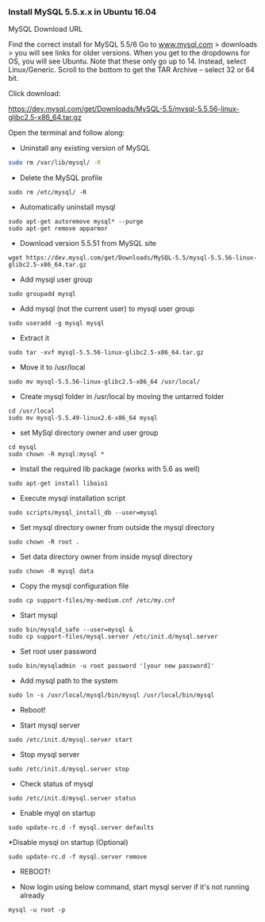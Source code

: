 ### Install MySQL 5.5.x.x in Ubuntu 16.04

MySQL Download URL

Find the correct install for MySQL 5.5/6
Go to www.mysql.com > downloads > you will see links for older versions.
When you get to the dropdowns for OS, you will see Ubuntu. Note that these only go up to 14. Instead, select Linux/Generic. 
Scroll to the bottom to get the TAR Archive – select 32 or 64 bit.

Click download:

https://dev.mysql.com/get/Downloads/MySQL-5.5/mysql-5.5.56-linux-glibc2.5-x86_64.tar.gz

Open the terminal and follow along:

- Uninstall any existing version of MySQL

```bash
sudo rm /var/lib/mysql/ -R
```
- Delete the MySQL profile
```
sudo rm /etc/mysql/ -R
```
- Automatically uninstall mysql
```
sudo apt-get autoremove mysql* --purge
sudo apt-get remove apparmor
```
- Download version 5.5.51 from MySQL site
```
wget https://dev.mysql.com/get/Downloads/MySQL-5.5/mysql-5.5.56-linux-glibc2.5-x86_64.tar.gz
```
- Add mysql user group
```
sudo groupadd mysql
```

- Add mysql (not the current user) to mysql user group
```
sudo useradd -g mysql mysql
```

- Extract it

```
sudo tar -xvf mysql-5.5.56-linux-glibc2.5-x86_64.tar.gz
```
- Move it to /usr/local

```
sudo mv mysql-5.5.56-linux-glibc2.5-x86_64 /usr/local/
```

- Create mysql folder in /usr/local by moving the untarred folder
```
cd /usr/local
sudo mv mysql-5.5.49-linux2.6-x86_64 mysql

```

- set MySql directory owner and user group

```
cd mysql
sudo chown -R mysql:mysql *
```
- Install the required lib package (works with 5.6 as well) 

```
sudo apt-get install libaio1
```
- Execute mysql installation script

```
sudo scripts/mysql_install_db --user=mysql
```

- Set mysql directory owner from outside the mysql directory

```
sudo chown -R root .
```
- Set data directory owner from inside mysql directory

```
sudo chown -R mysql data
```
- Copy the mysql configuration file

```
sudo cp support-files/my-medium.cnf /etc/my.cnf
```
- Start mysql
```
sudo bin/mysqld_safe --user=mysql &
sudo cp support-files/mysql.server /etc/init.d/mysql.server
```
- Set root user password

```
sudo bin/mysqladmin -u root password '[your new password]'
```

- Add mysql path to the system

```
sudo ln -s /usr/local/mysql/bin/mysql /usr/local/bin/mysql
```

- Reboot!

- Start mysql server

```
sudo /etc/init.d/mysql.server start
```
- Stop mysql server

```
sudo /etc/init.d/mysql.server stop
```

- Check status of mysql
```
sudo /etc/init.d/mysql.server status
```

- Enable myql on startup

```
sudo update-rc.d -f mysql.server defaults
```

*Disable mysql on startup (Optional)

```
sudo update-rc.d -f mysql.server remove
```

- REBOOT!

- Now login using below command, start mysql server if it's not running already 


```
mysql -u root -p
```
